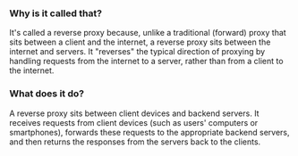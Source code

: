
### Why is it called that?
It's called a reverse proxy because, unlike a traditional (forward) proxy that sits between a client and the internet, a reverse proxy sits between the internet and servers. It "reverses" the typical direction of proxying by handling requests from the internet to a server, rather than from a client to the internet.

### What does it do?
A reverse proxy sits between client devices and backend servers. It receives requests from client devices (such as users' computers or smartphones), forwards these requests to the appropriate backend servers, and then returns the responses from the servers back to the clients.